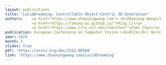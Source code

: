 ```yaml
---
layout: publications
title: "LucidDreaming: Controllable Object-Centric 3D Generation"
authors:    <a href="https://www.zhaoningwang.com"> <b>Zhaoning Wang</b></a> ,    
            <a href="https://liming-ai.github.io/">Ming Li</a> ,
            <a href="https://www.crcv.ucf.edu/chenchen/">Chen Chen</a>
publication: European Conference on Computer Vision (<b>ECCV</b>) Workshop 
year: 2024
month: 5
slides: true
pdf: 'https://arxiv.org/abs/2312.00588'
link: 'https://www.zhaoningwang.com/LucidDreaming'
---
```

